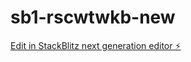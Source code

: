 # sb1-rscwtwkb-new

[Edit in StackBlitz next generation editor ⚡️](https://stackblitz.com/~/github.com/Gilles4913/sb1-rscwtwkb-new)